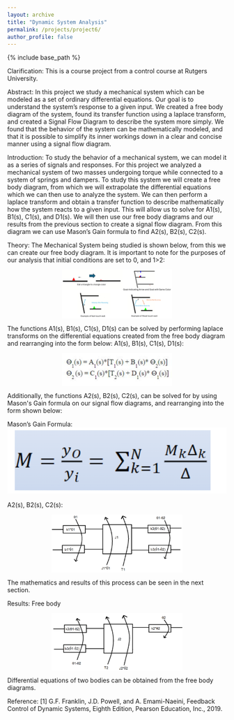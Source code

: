 ```yaml
---
layout: archive
title: "Dynamic System Analysis"
permalink: /projects/project6/
author_profile: false
---
```


{% include base_path %}

Clarification: This is a course project from a control course at Rutgers University.

Abstract:
	In this project we study a mechanical system which can be modeled as a set of ordinary differential equations. Our goal is to understand the system’s response to a given input. We created a free body diagram of the system, found its transfer function using a laplace transform, and created a Signal Flow Diagram to describe the system more simply. We found that the behavior of the system can be mathematically modeled, and that it is possible to simplify its inner workings down in a clear and concise manner using a signal flow diagram.

Introduction:
	To study the behavior of a mechanical system, we can model it as a series of signals and responses. For this project we analyzed a mechanical system of two masses undergoing torque while connected to a system of springs and dampers. To study this system we will create a free body diagram, from which we will extrapolate the differential equations which we can then use to analyze the system. We can then perform a laplace transform and obtain a transfer function to describe mathematically how the system reacts to a given input. This will allow us to solve for A1(s), B1(s), C1(s), and D1(s). We will then use our free body diagrams and our results from the previous section to create a signal flow diagram. From this diagram we can use Mason’s Gain formula to find A2(s), B2(s), C2(s).  

Theory:
The Mechanical System being studied is shown below, from this we can create our free body diagram. It is important to note for the purposes of our analysis that initial conditions are set to 0, and 1>2:  
<!-- ![p6f1](/images/Project_6/fig1.png) -->
<img src="/images/Project_6/fig1.png" alt="Example" style="width:50%; height:auto; display:block; margin:auto;">


The functions A1(s), B1(s), C1(s), D1(s) can be solved by performing laplace transforms on the differential equations created from the free body diagram and rearranging into the form below:
A1(s), B1(s), C1(s), D1(s):  
<!-- ![p6f2](/images/Project_6/fig2.png) -->
<img src="/images/Project_6/fig2.png" alt="Example" style="width:50%; height:auto; display:block; margin:auto;">


Additionally, the functions A2(s), B2(s), C2(s), can be solved for by using Mason's Gain formula on our signal flow diagrams, and rearranging into the form shown below:


Mason’s Gain Formula:
![p6f3](/images/Project_6/fig3.png)



A2(s), B2(s), C2(s):  
<!-- ![p6f4](/images/Project_6/fig4.png) -->
<img src="/images/Project_6/fig4.png" alt="Example" style="width:60%; height:auto; display:block; margin:auto;">



The mathematics and results of this process can be seen in the next section.

Results:
Free body  
<!-- ![p6f5](/images/Project_6/fig5.png) -->
<img src="/images/Project_6/fig5.png" alt="Example" style="width:60%; height:auto; display:block; margin:auto;">


Differential equations of two bodies can be obtained from the free body diagrams.

Reference:
[1] G.F. Franklin, J.D. Powell, and A. Emami-Naeini, Feedback Control of Dynamic Systems, Eighth Edition, Pearson Education, Inc., 2019.